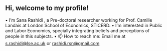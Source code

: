 ## Hi, welcome to my profile!

• I’m Sana Rashidi , a Pre-doctoral researcher working for Prof. Camille Landais at London School of Economics, STICERD.
• I’m interested in Public and Labor Economics, specially integrating beliefs and perceptions of people in this subjects.
•  📫 How to reach me: Email me at [s.rashidi@lse.ac.uk](mailto:s.rashidi@lse.ac.uk) or [rashidi.rsn@gmail.com](mailto:rashidi.rsn@gmail.com)
